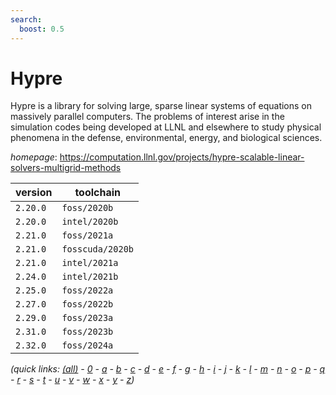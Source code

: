 ```yaml
---
search:
  boost: 0.5
---
```

# Hypre

Hypre is a library for solving large, sparse linear systems of equations on massively  parallel computers. The problems of interest arise in the simulation codes being developed at LLNL  and elsewhere to study physical phenomena in the defense, environmental, energy, and biological sciences.

*homepage*: <https://computation.llnl.gov/projects/hypre-scalable-linear-solvers-multigrid-methods>

version | toolchain
--------|----------
``2.20.0`` | ``foss/2020b``
``2.20.0`` | ``intel/2020b``
``2.21.0`` | ``foss/2021a``
``2.21.0`` | ``fosscuda/2020b``
``2.21.0`` | ``intel/2021a``
``2.24.0`` | ``intel/2021b``
``2.25.0`` | ``foss/2022a``
``2.27.0`` | ``foss/2022b``
``2.29.0`` | ``foss/2023a``
``2.31.0`` | ``foss/2023b``
``2.32.0`` | ``foss/2024a``


*(quick links: [(all)](../index.md) - [0](../0/index.md) - [a](../a/index.md) - [b](../b/index.md) - [c](../c/index.md) - [d](../d/index.md) - [e](../e/index.md) - [f](../f/index.md) - [g](../g/index.md) - [h](../h/index.md) - [i](../i/index.md) - [j](../j/index.md) - [k](../k/index.md) - [l](../l/index.md) - [m](../m/index.md) - [n](../n/index.md) - [o](../o/index.md) - [p](../p/index.md) - [q](../q/index.md) - [r](../r/index.md) - [s](../s/index.md) - [t](../t/index.md) - [u](../u/index.md) - [v](../v/index.md) - [w](../w/index.md) - [x](../x/index.md) - [y](../y/index.md) - [z](../z/index.md))*

